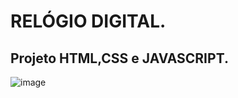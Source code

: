 ﻿# RELÓGIO DIGITAL.
## Projeto HTML,CSS e JAVASCRIPT. 

![image](https://github.com/BrayanNeuwald/relogio/assets/117872315/c4750939-ae50-462d-b914-cc1245b61233)

